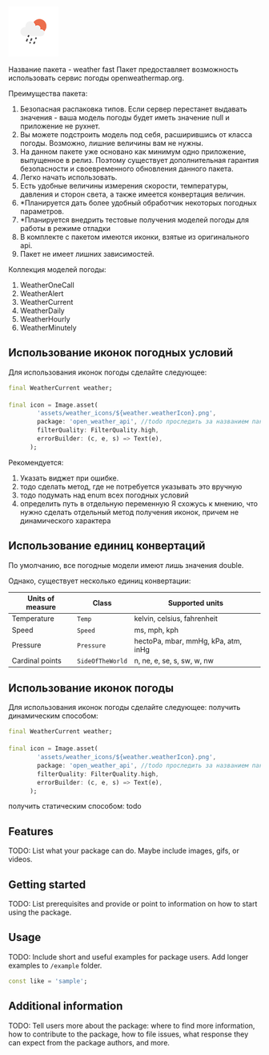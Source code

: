 ![](assets/weather_icons/10d.png)

Название пакета - weather fast
Пакет предоставляет возможность использовать сервис погоды openweathermap.org.

Преимущества пакета:
1. Безопасная распаковка типов. Если сервер перестанет выдавать значения - ваша модель погоды будет 
иметь значение null и приложение не рухнет.
2. Вы можете подстроить модель под себя, расширившись от класса погоды. Возможно, лишние величины
вам не нужны.
3. На данном пакете уже основано как минимум одно приложение, выпущенное в релиз. Поэтому
существует дополнительная гарантия безопасности и своевременного обновления данного пакета.
4. Легко начать использовать.
5. Есть удобные величины измерения скорости, температуры, давления и  сторон света, а также
имеется конвертация величин.
6. *Планируется дать более удобный обработчик некоторых погодных параметров.
7. *Планируется внедрить тестовые получения моделей погоды для работы в режиме отладки
8. В комплекте с пакетом имеются иконки, взятые из оригинального api.
9. Пакет не имеет лишних зависимостей.

Коллекция моделей погоды:
1. WeatherOneCall
2. WeatherAlert
3. WeatherCurrent
4. WeatherDaily
5. WeatherHourly
6. WeatherMinutely

## Использование иконок погодных условий
Для использования иконок погоды сделайте следующее:
```dart
final WeatherCurrent weather;

final icon = Image.asset(
        'assets/weather_icons/${weather.weatherIcon}.png',
        package: 'open_weather_api', //todo проследить за названием пакета
        filterQuality: FilterQuality.high,
        errorBuilder: (c, e, s) => Text(e),
      );
```
Рекомендуется:
1. Указать виджет при ошибке.
2. тодо сделать метод, где не потребуется указывать это вручную
3. тодо подумать над enum всех погодных условий
4. определить путь в отдельную переменную
Я схожусь к мнению, что нужно сделать отдельный метод получения иконок, причем не динамического характера

## Использование единиц конвертаций
По умолчанию, все погодные модели имеют лишь значения double.

Однако, существует несколько единиц конвертации:

| Units of measure | Class            | Supported units                     |
|------------------|------------------|-------------------------------------|
| Temperature      | `Temp`           | kelvin, celsius, fahrenheit         |
| Speed            | `Speed`          | ms, mph, kph                        |
| Pressure         | `Pressure`       | hectoPa, mbar, mmHg, kPa, atm, inHg |
| Cardinal points  | `SideOfTheWorld` | n, ne, e, se, s, sw, w, nw          |


## Использование иконок погоды
Для использования иконок погоды сделайте следующее:
получить динамическим способом:
```dart
final WeatherCurrent weather;

final icon = Image.asset(
        'assets/weather_icons/${weather.weatherIcon}.png',
        package: 'open_weather_api', //todo проследить за названием пакета
        filterQuality: FilterQuality.high,
        errorBuilder: (c, e, s) => Text(e),
      );
```

получить статическим способом: todo

## Features

TODO: List what your package can do. Maybe include images, gifs, or videos.

## Getting started

TODO: List prerequisites and provide or point to information on how to
start using the package.

## Usage

TODO: Include short and useful examples for package users. Add longer examples
to `/example` folder.

```dart
const like = 'sample';
```

## Additional information

TODO: Tell users more about the package: where to find more information, how to
contribute to the package, how to file issues, what response they can expect
from the package authors, and more.
